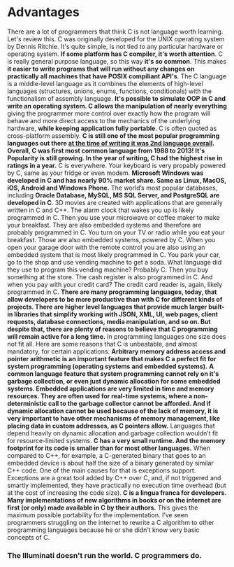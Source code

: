 # Advantages

There are a lot of programmers that think C is not language worth learning. Let's review this. C was originally developed for
the UNIX operating system by Dennis Ritchie. It's quite simple, is not tied to any particular hardware or operating system. **If
some platform has C compiler, it's worth attention**. C is really general purpose language, so this way **it's so common**. This
makes **it easier to write programs that will run without any changes on practically all machines that have POSIX compiliant
API's**. The C language is a middle-level language as it combines the elements of high-level languages (structures, unions,
enums, functions, conditionals) with the functionalism of assembly language. **It's possible to simulate OOP in C and write an
operating system. C allows the manipulation of nearly everything** giving the programmer more control over exactly how the
program will behave and more direct access to the mechanics of the underlying hardware, **while keeping application fully
portable**. C is often quoted as cross-platform assembly. **C is still one of the most popular programming languages out there
[at the time of writing it was 2nd language overall](https://www.tiobe.com/tiobe-index/). Overall, C was first most common
language from 1988 to 2013! It's Popularity is still growing. In the year of writing, C had the highest rise in ratings in a
year.** C is everywhere. Your keyboard is very propably powered by C, same as your fridge or even modem. **Microsoft Windows was
developed in C and has nearly 90% market share. Same as Linux, MacOS, iOS, Android and Windows Phone.** The world’s most popular
databases, including **Oracle Database, MySQL, MS SQL Server, and PostgreSQL are developed in C**. 3D movies are created with
applications that are generally written in C and C++. The alarm clock that wakes you up is likely programmed in C. Then you use
your microwave or coffee maker to make your breakfast. They are also embedded systems and therefore are probably programmed in
C. You turn on your TV or radio while you eat your breakfast. Those are also embedded systems, powered by C. When you open your
garage door with the remote control you are also using an embedded system that is most likely programmed in C. You park your
car, go to the shop and use vending machine to get a soda. What language did they use to program this vending machine? Probably
C. Then you buy something at the store. The cash register is also programmed in C. And when you pay with your credit card? The
credit card reader is, again, likely programmed in C. **There are many programming languages, today, that allow developers to be
more productive than with C for different kinds of projects. There are higher level languages that provide much larger built-in
libraries that simplify working with JSON, XML, UI, web pages, client requests, database connections, media manipulation, and so
on. But despite that, there are plenty of reasons to believe that C programming will remain active for a long time.** In
programming languages one size does not fit all. Here are some reasons that C is unbeatable, and almost mandatory, for certain
applications. **Arbitrary memory address access and pointer arithmetic is an important feature that makes C a perfect fit for
system programming (operating systems and embedded systems).** **A common language feature that system programming cannot rely
on it's garbage collection, or even just dynamic allocation for some embedded systems. Embedded applications are very limited in
time and memory resources. They are often used for real-time systems, where a non-deterministic call to the garbage collector
cannot be afforded. And if dynamic allocation cannot be used because of the lack of memory, it is very important to have other
mechanisms of memory management, like placing data in custom addresses, as C pointers allow.** Languages that depend heavily on
dynamic allocation and garbage collection wouldn’t fit for resource-limited systems. **C has a very small runtime. And the
memory footprint for its code is smaller than for most other languages.** When compared to C++, for example, a C-generated
binary that goes to an embedded device is about half the size of a binary generated by similar C++ code. One of the main causes
for that is exceptions support. Exceptions are a great tool added by C++ over C, and, if not triggered and smartly implemented,
they have practically no execution time overhead (but at the cost of increasing the code size). **C is a lingua franca for
developers. Many implementations of new algorithms in books or on the internet are first (or only) made available in C by their
authors.** This gives the maximum possible portability for the implementation. I’ve seen programmers struggling on the internet
to rewrite a C algorithm to other programming languages because he or she didn’t know very basic concepts of C.

### The Illuminati doesn't run the world. C programmers do.
